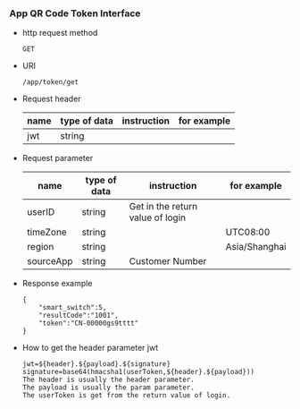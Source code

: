 ### App QR Code Token Interface

- http request method
    ```
    GET
    ```
    
- URI
    ```
    /app/token/get
    ```
    
- Request header

   | name | type of data | instruction | for example |
   | ------ | ------ | ------ | ------ |
   | jwt | string |  |  |
    
- Request parameter

   | name | type of data | instruction | for example |
   | ------ | ------ | ------ | ------ |
   | userID | string | Get in the return value of login |  |
   | timeZone | string |  | UTC08:00 |
   | region | string |  | Asia/Shanghai |
   | sourceApp | string | Customer Number |  |
   
- Response example
    ```
    {
        "smart_switch":5,
        "resultCode":"1001",
        "token":"CN-00000gs9tttt"
    }
    ```
- How to get the header parameter jwt
    ```
    jwt=${header}.${payload}.${signature}
    signature=base64(hmacsha1(userToken,${header}.${payload}))
    The header is usually the header parameter.
    The payload is usually the param parameter.
    The userToken is get from the return value of login.
    ```
